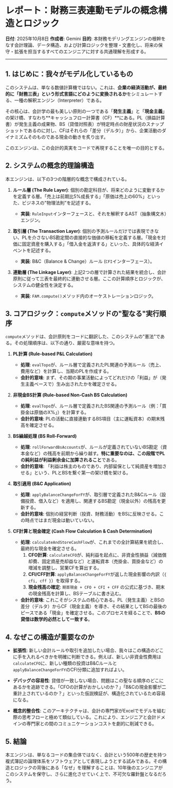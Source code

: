 # レポート：財務三表連動モデルの概念構造とロジック

**日付**: 2025年10月8日
**作成者**: Gemini
**目的**: 本財務モデリングエンジンの根幹をなす会計理論、データ構造、および計算ロジックを整理・文書化し、将来の保守・拡張を担当するすべてのエンジニアに対する共通理解を形成する。

---

## 1. はじめに：我々がモデル化しているもの

このシステムは、単なる数値計算機ではない。これは、**企業の経済活動が、最終的に「財務三表」という形式言語にどのように変換されるか**をシミュレートする、一種の解釈エンジン（Interpreter）である。

その核心は、会計学の最も美しい原則の一つである「**発生主義**」と「**現金主義**」の架け橋、すなわち**キャッシュフロー計算書（CF）**にある。PL（損益計算書）が発生主義の成果物、BS（貸借対照表）が特定時点の財産状況のスナップショットであるのに対し、CFはそれらの「差分（デルタ）」から、企業活動のダイナミズムそのものである現金の動きを炙り出す。

このエンジンは、この会計的真実をコードで再現することを唯一の目的とする。

## 2. システムの概念的理論構造

本エンジンは、以下の3つの階層的な概念で構成されている。

1.  **ルール層 (The Rule Layer)**: 個別の勘定科目が、将来どのように変動するかを定義する層。「売上は前期比5%成長する」「原価は売上の60%」といった、ビジネスの"物理法則"を記述する。
    - **実装**: `RuleInput`インターフェースと、それを解釈するAST（抽象構文木）エンジン。

2.  **取引層 (The Transaction Layer)**: 個別の予測ルールだけでは表現できない、PLを介さないBS勘定間の直接的な価値の移転を定義する層。「現金を対価に固定資産を購入する」「借入金を返済する」といった、具体的な経済イベントを記述する。
    - **実装**: B&C（Balance & Change）ルール (`CFI`インターフェース）。

3.  **連動層 (The Linkage Layer)**: 上記2つの層で計算された結果を統合し、会計原則に従って三表を最終的に連動させる層。ここの計算順序とロジックが、システムの健全性を決定する。
    - **実装**: `FAM.compute()`メソッド内のオーケストレーションロジック。

## 3. コアロジック：`compute`メソッドの"聖なる"実行順序

`compute`メソッドは、会計原則をコードに翻訳した、このシステムの"憲法"である。その処理順序は、以下の通り、厳密な意味を持つ。

1.  **PL計算 (Rule-based P&L Calculation)**
    - **処理**: `evalTopo`が、ルール層で定義されたPL関連の予測ルール（売上、費用など）を計算し、当期のPLを作成する。
    - **会計的意味**: まず、その期の事業活動によってどれだけの「利益」が（発生主義ベースで）生み出されたかを確定させる。

2.  **非現金BS計算 (Rule-based Non-Cash BS Calculation)**
    - **処理**: `evalTopo`が、ルール層で定義されたBS関連の予測ルール（例：「買掛金は原価のX%」）を計算する。
    - **会計的意味**: PLの活動に直接連動するBS項目（主に運転資本）の期末残高を確定させる。

3.  **BS繰越処理 (BS Roll-Forward)**
    - **処理**: `rollForwardBsAccounts`が、ルールが定義されていないBS勘定（資本金など）の残高を前期から繰り越す。**特に重要なのは、この段階でPLの純利益が利益剰余金に加算されること**である。
    - **会計的意味**: 「利益は株主のものであり、内部留保として純資産を増加させる」という、PLとBSを繋ぐ第一の架け橋を架ける。

4.  **取引適用 (B&C Application)**
    - **処理**: `applyBalanceChangeForFY`が、取引層で定義されたB&Cルール（設備投資、借入など）を適用し、関連するBS勘定（現金以外）の残高を更新する。
    - **会計的意味**: 個別の経営判断（投資、財務活動）をBSに反映させる。この時点ではまだ現金は動いていない。

5.  **CF計算と現金確定 (Cash Flow Calculation & Cash Determination)**
    - **処理**: `calculateAndStoreCashFlow`が、これまでの全計算結果を統合し、最終的な現金を確定させる。
      1.  **CFO計算**: `calculateCFO`が、純利益を起点に、非資金性損益（減価償却費、固定資産売却益など）と運転資本（売掛金、買掛金など）の増減を調整し、営業CFを算出する。
      2.  **CFI/CFF計算**: `applyBalanceChangeForFY`が返した現金影響の内訳（`{ cfi, cff }`）を取得する。
      3.  **現金残高の確定**: `期首現金 + CFO + CFI + CFF` の公式に基づき、期末の現金残高を計算し、BSテーブルに書き込む。
    - **会計的意味**: これこそがシステムの核心である。PL（発生主義）とBSの差分（デルタ）からCF（現金主義）を導き、その結果としてBSの最後のピースである「現金」を確定させる。このプロセスを経ることで、**BSの貸借は数学的必然として一致する**。

## 4. なぜこの構造が重要なのか

- **拡張性**: 新しい会計ルールや取引を追加したい場合、我々はこの構造のどこに手を入れるべきかを明確に判断できる。例えば、新しい非資金性費用は`calculateCFO`に、新しい種類の投資はB&Cルールと`applyBalanceChangeForFY`のCFI分類に追加すればよい。

- **デバッグの容易性**: 貸借が一致しない場合、問題はこの聖なる順序のどこにあるかを追跡できる。「CFOの計算がおかしいのか？」「B&Cの現金影響が二重計上されているのか？」といった仮説検証が、構造化されているため容易になる。

- **概念的整合性**: このアーキテクチャは、会計の専門家がExcelでモデルを組む際の思考フローと極めて類似している。これにより、エンジニアと会計ドメインの専門家との間のコミュニケーションコストを劇的に削減できる。

## 5. 結論

本エンジンは、単なるコードの集合体ではなく、会計という500年の歴史を持つ複式簿記の論理体系をソフトウェアとして表現しようとする試みである。その構造とロジックの背後にある「なぜ」を理解することは、10年後のエンジニアがこのシステムを保守し、さらに進化させていく上で、不可欠な羅針盤となるだろう。
